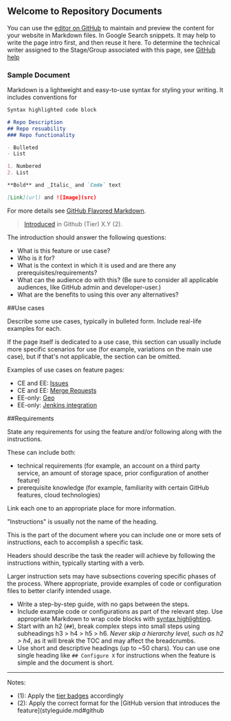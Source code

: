 ## Welcome to Repository Documents

You can use the [editor on GitHub](https://github.com/Rishabh-TFT/Test/edit/master/README.md) to maintain and preview the content for your website in Markdown files.
In Google Search snippets. It may help to write the page intro first, and then reuse it here.
To determine the technical writer assigned to the Stage/Group associated with this page, see [GitHub help](https://guides.github.com/features/wikis/)

### Sample Document

Markdown is a lightweight and easy-to-use syntax for styling your writing. It includes conventions for

```markdown
Syntax highlighted code block

# Repo Description
## Repo resuability
### Repo functionality

- Bulleted
- List

1. Numbered
2. List

**Bold** and _Italic_ and `Code` text

[Link](url) and ![Image](src)
```

For more details see [GitHub Flavored Markdown](https://guides.github.com/features/mastering-markdown/).

<!--If writing about a use case, drop the tier, and start with a verb,
for example, "Configure", "Implement", + the goal/scenario-->

<!--For pages on newly-introduced features, add the following line.
If only some aspects of the feature have been introduced, specify which parts of the feature.-->
> [Introduced](link_to_issue) in Github (Tier) X.Y (2).

The introduction should answer the following questions:

- What is this feature or use case?
- Who is it for?
- What is the context in which it is used and are there any prerequisites/requirements?
- What can the audience do with this? (Be sure to consider all applicable audiences, like
  GitHub admin and developer-user.)
- What are the benefits to using this over any alternatives?

##Use cases

Describe some use cases, typically in bulleted form. Include real-life examples for each.

If the page itself is dedicated to a use case, this section can usually include more specific
scenarios for use (for example, variations on the main use case), but if that's not applicable,
the section can be omitted.

Examples of use cases on feature pages:
- CE and EE: [Issues](Path)
- CE and EE: [Merge Requests](../../user/project/merge_requests/index.md)
- EE-only: [Geo](Path)
- EE-only: [Jenkins integration](Path)

##Requirements

State any requirements for using the feature and/or following along with the instructions.

These can include both:
- technical requirements (for example, an account on a third party service, an amount of storage space,
  prior configuration of another feature)
- prerequisite knowledge (for example, familiarity with certain GitHub features, cloud technologies)

Link each one to an appropriate place for more information.


"Instructions" is usually not the name of the heading.

This is the part of the document where you can include one or more sets of instructions,
each to accomplish a specific task.

Headers should describe the task the reader will achieve by following the instructions within,
typically starting with a verb.

Larger instruction sets may have subsections covering specific phases of the process.
Where appropriate, provide examples of code or configuration files to better clarify
intended usage.

- Write a step-by-step guide, with no gaps between the steps.
- Include example code or configurations as part of the relevant step.
  Use appropriate Markdown to wrap code blocks with
  [syntax highlighting](../../user/markdown.md#colored-code-and-syntax-highlighting).
- Start with an h2 (`##`), break complex steps into small steps using
  subheadings h3 > h4 > h5 > h6. _Never skip a hierarchy level, such
  as h2 > h4_, as it will break the TOC and may affect the breadcrumbs.
- Use short and descriptive headings (up to ~50 chars). You can use one
  single heading like `## Configure X` for instructions when the feature
  is simple and the document is short.

<!-- ## Troubleshooting

Include any troubleshooting steps that you can foresee. If you know beforehand what issues
one might have when setting this up, or when something is changed, or on upgrading, it's
important to describe those, too. Think of things that may go wrong and include them here.
This is important to minimize requests for support, and to avoid doc comments with
questions that you know someone might ask.

Each scenario can be a third-level heading, for example, `### Getting error message X`.
If you have none to add when creating a doc, leave this section in place
but commented out to help encourage others to add to it in the future. -->

---

Notes:

- (1): Apply the [tier badges](styleguide.md#product-badges) accordingly
- (2): Apply the correct format for the
       [GitHub version that introduces the feature](styleguide.md#github
